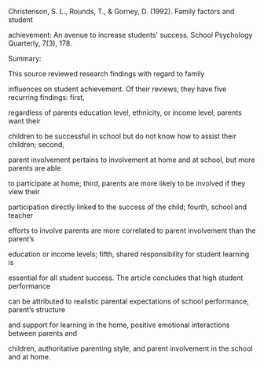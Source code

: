 Christenson, S. L., Rounds, T., & Gorney, D. (1992). Family factors and student 

achievement: An avenue to increase students' success. School Psychology Quarterly, 7(3), 178.


Summary: 

This source reviewed research findings with regard to family 

influences on student achievement. Of their reviews, they have five recurring findings: first, 

regardless of parents education level, ethnicity, or income level, parents want their 

children to be successful in school but do not know how to assist their children; second,

parent involvement pertains to involvement at home and at school, but more parents are able 

to participate at home; third, parents are more likely to be involved if they view their 

participation directly linked to the success of the child; fourth, school and teacher 

efforts to involve parents are more correlated to parent involvement than the parent’s 

education or income levels; fifth, shared responsibility for student learning is 

essential for all student success. The article concludes that high student performance 

can be attributed to realistic parental expectations of school performance, parent’s structure 

and support for learning in the home, positive emotional interactions between parents and 

children, authoritative parenting style, and parent involvement in the school and at home.
